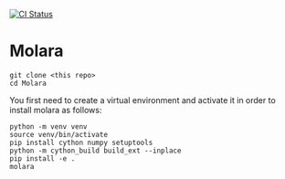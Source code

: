 
[![CI Status](https://github.com/Thursday-Evening-Hackathon/Molara/actions/workflows/test.yml/badge.svg)](https://github.com/Thursday-Evening-Hackathon/Molara/actions/workflows/test.yml)
# Molara
```
git clone <this repo>
cd Molara
```
You first need to create a virtual environment and activate it in order to install molara as follows:
```
python -m venv venv
source venv/bin/activate
pip install cython numpy setuptools
python -m cython_build build_ext --inplace
pip install -e .
molara
```
